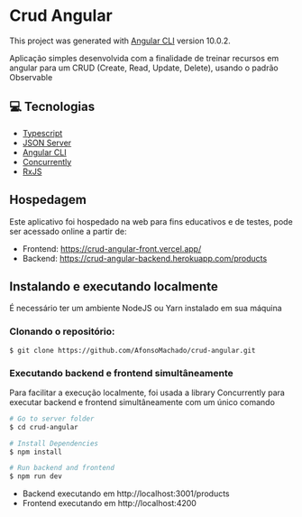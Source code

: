 # Crud Angular

This project was generated with [Angular CLI](https://github.com/angular/angular-cli) version 10.0.2.

Aplicação simples desenvolvida com a finalidade de treinar recursos em angular para um CRUD (Create, Read, Update, Delete), usando o padrão Observable

## :computer: Tecnologias
<ul>
 <li><a href="https://www.typescriptlang.org/">Typescript</a></li>
  <li><a href="https://github.com/typicode/json-server">JSON Server</a></li>
  <li><a href="https://github.com/angular/angular-cli">Angular CLI</a></li>
  <li><a href="https://github.com/kimmobrunfeldt/concurrently">Concurrently</a></li>
  <li><a href="https://github.com/ReactiveX/RxJS">RxJS</a></li>
</ul>

## Hospedagem

Este aplicativo foi hospedado na web para fins educativos e de testes, pode ser acessado online a partir de:
  - Frontend: https://crud-angular-front.vercel.app/
  - Backend: https://crud-angular-backend.herokuapp.com/products

## Instalando e executando localmente

É necessário ter um ambiente NodeJS ou Yarn instalado em sua máquina

### Clonando o repositório:

```
$ git clone https://github.com/AfonsoMachado/crud-angular.git
```

### Executando backend e frontend simultâneamente

Para facilitar a execução localmente, foi usada a library Concurrently para executar backend e frontend simultâneamente com um único comando

```bash
# Go to server folder
$ cd crud-angular

# Install Dependencies
$ npm install

# Run backend and frontend
$ npm run dev
```
 - Backend executando em http://localhost:3001/products
 - Frontend executando em http://localhost:4200


